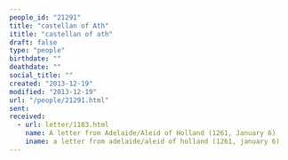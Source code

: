 ```yaml
---
people_id: "21291"
title: "castellan of Ath"
ititle: "castellan of ath"
draft: false
type: "people"
birthdate: ""
deathdate: ""
social_title: ""
created: "2013-12-19"
modified: "2013-12-19"
url: "/people/21291.html"
sent:
received:
  - url: letter/1183.html
    name: A letter from Adelaide/Aleid of Holland (1261, January 6)
    iname: a letter from adelaide/aleid of holland (1261, january 6)
---
```

